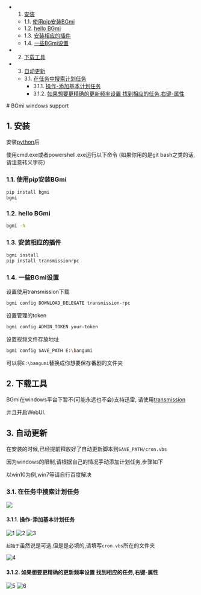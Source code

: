 <!-- vscode-markdown-toc -->
* 1. [安装](#)
	* 1.1. [使用pip安装BGmi](#pipBGmi)
	* 1.2. [hello BGmi](#helloBGmi)
	* 1.3. [安装相应的插件](#-1)
	* 1.4. [一些BGmi设置](#BGmi)
* 2. [下载工具](#-1)
* 3. [自动更新](#-1)
	* 3.1. [在任务中搜索计划任务](#-1)
		* 3.1.1. [操作-添加基本计划任务](#-)
		* 3.1.2. [如果想要更精确的更新频率设置 找到相应的任务,右键-属性](#--1)

<!-- vscode-markdown-toc-config
	numbering=true
	autoSave=true
	/vscode-markdown-toc-config -->
<!-- /vscode-markdown-toc --># BGmi windows support

##  1. <a name=''></a>安装

安装[python](https://www.python.org/downloads/windows/)后

使用cmd.exe或者powershell.exe运行以下命令
(如果你用的是git bash之类的话,请注意转义字符)

###  1.1. <a name='pipBGmi'></a>使用pip安装BGmi

```bash
pip install bgmi
bgmi
```

###  1.2. <a name='helloBGmi'></a>hello BGmi

```bash
bgmi -h
```

###  1.3. <a name='-1'></a>安装相应的插件

```bash
bgmi install
pip install transmissionrpc
```

###  1.4. <a name='BGmi'></a>一些BGmi设置

设置使用transmission下载
```bash
bgmi config DOWNLOAD_DELEGATE transmission-rpc
```

设置管理的token
```bash
bgmi config ADMIN_TOKEN your-token
```

设置视频文件存放地址
```bash
bgmi config SAVE_PATH E:\bangumi
```

可以将`E:\bangumi`替换成你想要保存番剧的文件夹



##  2. <a name='-1'></a>下载工具

BGmi在windows平台下暂不(可能永远也不会)支持迅雷, 请使用[transmission](https://transmissionbt.com/)

并且开启WebUI.

<!-- ### bgmi transmission support -->


##  3. <a name='-1'></a>自动更新

在安装的时候,已经提前释放好了自动更新脚本到`SAVE_PATH/cron.vbs`

因为windows的限制,请根据自己的情况手动添加计划任务,步骤如下

以win10为例,win7等请自行百度解决

###  3.1. <a name='-1'></a>在任务中搜索计划任务

![](https://ws1.sinaimg.cn/thumbnail/bd69bf14ly1fkax2n1y54j20b9073aa4.jpg)

####  3.1.1. <a name='-'></a>操作-添加基本计划任务

![1](https://ws1.sinaimg.cn/large/bd69bf14ly1fkawye9c9cj20oz0gl75p.jpg)
![2](https://ws1.sinaimg.cn/large/bd69bf14ly1fkawye75s0j20j90f9dg5.jpg)
![3](https://ws1.sinaimg.cn/large/bd69bf14ly1fkawye81ttj20ja0fdjrj.jpg)

`起始于`虽然说是可选,但是是必填的,请填写`cron.vbs`所在的文件夹

![4](https://ws1.sinaimg.cn/large/bd69bf14ly1fkawye77tgj20j80faaab.jpg)

####  3.1.2. <a name='--1'></a>如果想要更精确的更新频率设置 找到相应的任务,右键-属性

![5](https://ws1.sinaimg.cn/large/bd69bf14ly1fkawye9vs5j20vr0axmyr.jpg)
![6](https://ws1.sinaimg.cn/large/bd69bf14ly1fkawyewyitj20vk0gi7hx.jpg)


